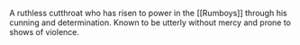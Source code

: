 A ruthless cutthroat who has risen to power in the [[Rumboys]] through his cunning and determination. Known to be utterly without mercy and prone to shows of violence.